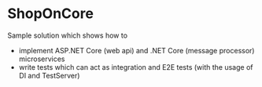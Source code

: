 # ShopOnCore

Sample solution which shows how to 

- implement ASP.NET Core (web api) and .NET Core (message processor) microservices
- write tests which can act as integration and E2E tests (with the usage of DI and TestServer)
